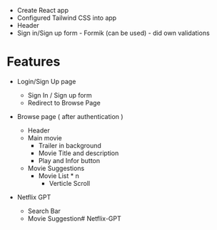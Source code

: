 - Create React app
- Configured Tailwind CSS into app
- Header
- Sign in/Sign up form - Formik (can be used) - did own validations




# Features
- Login/Sign Up page
    - Sign In / Sign up form
    - Redirect to Browse Page
- Browse page ( after authentication )
    - Header
    - Main movie 
        - Trailer in background
        - Movie Title and description
        - Play and Infor button
    - Movie Suggestions
        - Movie List * n 
            - Verticle Scroll

- Netflix GPT
    - Search Bar
    - Movie Suggestion# Netflix-GPT
